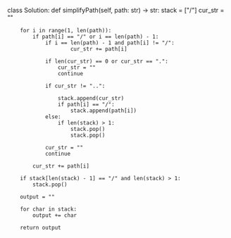 class Solution:
    def simplifyPath(self, path: str) -> str:
        stack = ["/"]
        cur_str = ""
        
        for i in range(1, len(path)):
            if path[i] == "/" or i == len(path) - 1:
                if i == len(path) - 1 and path[i] != "/":
                        cur_str += path[i]
                        
                if len(cur_str) == 0 or cur_str == ".":
                    cur_str = ""
                    continue
                    
                if cur_str != "..":
                    
                    stack.append(cur_str)
                    if path[i] == "/":
                        stack.append(path[i])         
                else:
                    if len(stack) > 1:
                        stack.pop()
                        stack.pop()
                    
                cur_str = ""
                continue
            
            cur_str += path[i]
            
        if stack[len(stack) - 1] == "/" and len(stack) > 1:
            stack.pop()
            
        output = ""
        
        for char in stack:
            output += char
            
        return output
